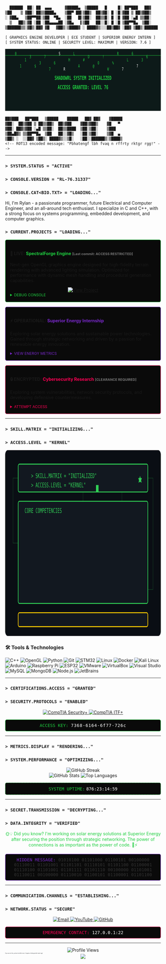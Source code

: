 ```
  ██████  ██░ ██  ▄▄▄      ▓█████▄  ▒█████   █     █░ ██▀███   ██▓   
▒██    ▒ ▓██░ ██▒▒████▄    ▒██▀ ██▌▒██▒  ██▒▓█░ █ ░█░▓██ ▒ ██▒▓██▒   
░ ▓██▄   ▒██▀▀██░▒██  ▀█▄  ░██   █▌▒██░  ██▒▒█░ █ ░█ ▓██ ░▄█ ▒▒██░     
  ▒   ██▒░▓█ ░██ ░██▄▄▄▄██ ░▓█▄   ▌▒██   ██░░█░ █ ░█ ▒██▀▀█▄  ▒██░     
▒██████▒▒░▓█▒░██▓ ▓█   ▓██▒░▒████▓ ░ ████▓▒░░░██▒██▓ ░██▓ ▒██▒░██████
                                                                                      
[ GRAPHICS ENGINE DEVELOPER | ECE STUDENT | SUPERIOR ENERGY INTERN ]
[ SYSTEM STATUS: ONLINE | SECURITY LEVEL: MAXIMUM | VERSION: 7.6 ]
```
<p align="center">
  <a href="https://raw.githubusercontent.com/ShadowRL76/ShadowRL76/refs/heads/main/profile.svg">
    <img src="https://raw.githubusercontent.com/ShadowRL76/ShadowRL76/refs/heads/main/profile.svg" alt="Skills Matrix" width="900" height="200">
  </a>
</p>

```
██▓███   ██▀███   ▒█████    █████   ██▓ ██▓    ▓█████ 
▓██░  ██▒▓██ ▒ ██▒▒██▒  ██▒▓██    ▓██▒▓██▒    ▓█   ▀ 
▓██░ ██▓▒▓██ ░▄█ ▒▒██░  ██▒▒████  ▒██░▒██░    ▒███   
▒██▄█▓▒ ▒▒██▀▀█▄  ▒██   ██░░▓█▒   ░██░▒██░    ▒▓█  ▄ 
▒██▒ ░  ░░██▓ ▒██▒░ ████▓▒░░▒█░   ░██░░██████▒░▒████▒
<!-- ROT13 encoded message: "Pbhatengf lbh fvaq n rffrty rktgr rgg!" -->

```


---
### `> SYSTEM.STATUS = "ACTIVE"`
### `> CONSOLE.VERSION = "RL-76.31337"`
### `> CONSOLE.CAT<BIO.TXT> = "LOADING..."`
Hi, I'm Rylan - a passionate programmer, future Electrical and Computer Engineer, and an all-around tech enthusiast. I specialize in C and C++, with a strong focus on systems programming, embedded development, and computer graphics.
### `> CURRENT.PROJECTS = "LOADING..."`

<div style="background-color: #0a0a0a; border: 1px solid #1fce40; border-radius: 5px; padding: 15px; margin-bottom: 15px;">
  <h4>🔴 LIVE: <span style="color: #1fce40;">SpectralForge Engine</span> <span style="font-size: 11px; color: #777">[Last commit: ACCESS RESTRICTED]</span></h4>
  <p>Next-gen OpenGL graphics engine designed for high-fidelity terrain rendering with advanced lighting simulation. Optimized for performance with dynamic mesh handling and procedural generation capabilities.</p>
  <div align="center">
    <a href="https://github.com/ShadowRL76/SpectralForge">
      <img src="https://img.shields.io/badge/VIEW_PROJECT-1fce40?style=for-the-badge&logo=github&logoColor=black" alt="View Project" />
    </a>
  </div>
  <details>
    <summary style="cursor: pointer; color: #1fce40; font-size: 12px;">DEBUG CONSOLE</summary>
    <pre style="background-color: #000; color: #1fce40; padding: 10px; border-radius: 5px; font-size: 12px;">
$ ./SpectralForge --debug
> Initializing render pipeline...
> Loading shader modules...
> Configuring vertex arrays...
> Optimizing memory allocation...
> WARNING: Memory leak detected in terrain_gen.cpp (line 347)
> ERROR: Access violation at 0x7FF8A3C41E76
> ...
> ...
> Simulation terminated unexpectedly.
$ _
    </pre>
  </details>
</div>

<div style="background-color: #0a0a0a; border: 1px solid #7928ca; border-radius: 5px; padding: 15px; margin-bottom: 15px;">
  <h4>⚡ OPERATIONAL: <span style="color: #7928ca;">Superior Energy Internship</span></h4>
  <p>Exploring solar energy solutions and sustainable power technologies. Gained through strategic networking and driven by a passion for renewable energy innovation.</p>
  
  <details>
    <summary style="cursor: pointer; color: #7928ca; font-size: 12px;">VIEW ENERGY METRICS</summary>
    <div style="background-color: #000; padding: 10px; border-radius: 5px; font-size: 12px;">
      <div style="display: flex; justify-content: space-between; margin-bottom: 5px;">
        <span style="color: #7928ca;">SOLAR EFFICIENCY:</span>
        <span style="color: #fff;">■■■■■■■■□□ 78%</span>
      </div>
      <div style="display: flex; justify-content: space-between; margin-bottom: 5px;">
        <span style="color: #7928ca;">CARBON OFFSET:</span>
        <span style="color: #fff;">■■■■■■■□□□ 72%</span>
      </div>
      <div style="display: flex; justify-content: space-between;">
        <span style="color: #7928ca;">SYSTEM UPTIME:</span>
        <span style="color: #fff;">■■■■■■■■■□ 94%</span>
      </div>
    </div>
  </details>
</div>

<div style="background-color: #0a0a0a; border: 1px solid #ff0055; border-radius: 5px; padding: 15px;">
  <h4>🔒 ENCRYPTED: <span style="color: #ff0055;">Cybersecurity Research</span> <span style="font-size: 11px; color: #777">[CLEARANCE REQUIRED]</span></h4>
  <p>Exploring system vulnerabilities, network security protocols, and developing defensive countermeasures.</p>
  <details>
    <summary style="cursor: pointer; color: #ff0055; font-size: 12px;">ATTEMPT ACCESS</summary>
    <div style="background-color: #000; color: #ff0055; padding: 10px; border-radius: 5px; font-size: 12px; font-family: monospace;">
      $ sudo access --restricted-files<br>
      [sudo] password: ********<br>
      ACCESS DENIED: Unauthorized attempt logged.<br>
      IP: [REDACTED] has been flagged.<br>
      <span style="color: #fff;">Disconnecting in 3...2...1...</span>
    </div>
  </details>
</div>

---
### `> SKILL.MATRIX = "INITIALIZING..."`
### `> ACCESS.LEVEL = "KERNEL"`

<div align="center">
  <a href="https://raw.githubusercontent.com/ShadowRL76/ShadowRL76/refs/heads/main/skills-animation.svg">
    <img src="https://raw.githubusercontent.com/ShadowRL76/ShadowRL76/refs/heads/main/skills-animation.svg" alt="Skills Matrix" width="900" height="600">
  </a>
</div>

### 🛠️ Tools & Technologies
![C++](https://img.shields.io/badge/C%2B%2B-%2300599C.svg?style=for-the-badge&logo=c%2B%2B&logoColor=white)
![OpenGL](https://img.shields.io/badge/OpenGL-%23FFFFFF.svg?style=for-the-badge&logo=opengl)
![Python](https://img.shields.io/badge/Python-%233776AB.svg?style=for-the-badge&logo=python&logoColor=white)
![Git](https://img.shields.io/badge/Git-%23F05032.svg?style=for-the-badge&logo=git&logoColor=white)
![STM32](https://img.shields.io/badge/STM32-%230073B6.svg?style=for-the-badge&logo=stmicroelectronics)
![Linux](https://img.shields.io/badge/Linux-%23FCC624.svg?style=for-the-badge&logo=linux&logoColor=black)
![Docker](https://img.shields.io/badge/Docker-%230db7ed.svg?style=for-the-badge&logo=docker&logoColor=white)
![Kali Linux](https://img.shields.io/badge/Kali_Linux-%2333545D.svg?style=for-the-badge&logo=kali-linux&logoColor=white)
![Arduino](https://img.shields.io/badge/Arduino-%23007ACC.svg?style=for-the-badge&logo=arduino&logoColor=white)
![Raspberry Pi](https://img.shields.io/badge/Raspberry_Pi-%23A22846.svg?style=for-the-badge&logo=raspberry-pi&logoColor=white)
![ESP32](https://img.shields.io/badge/ESP32-%23006A85.svg?style=for-the-badge&logo=esp32&logoColor=white)
![VMware](https://img.shields.io/badge/VMware-%230F56A1.svg?style=for-the-badge&logo=vmware&logoColor=white)
![VirtualBox](https://img.shields.io/badge/VirtualBox-%233B5998.svg?style=for-the-badge&logo=virtualbox&logoColor=white)
![Visual Studio](https://img.shields.io/badge/Visual_Studio-%235C2D91.svg?style=for-the-badge&logo=visual-studio&logoColor=white)
![MySQL](https://img.shields.io/badge/MySQL-%234479A1.svg?style=for-the-badge&logo=mysql&logoColor=white)
![MongoDB](https://img.shields.io/badge/MongoDB-%2347A248.svg?style=for-the-badge&logo=mongodb&logoColor=white)
![Node.js](https://img.shields.io/badge/Node.js-%23339933.svg?style=for-the-badge&logo=node-dot-js&logoColor=white)
![JetBrains](https://img.shields.io/badge/JetBrains-%23000000.svg?style=for-the-badge&logo=jetbrains&logoColor=white)


<!-- Type "xyzzy" in your browser console for a surprise -->
---

### `> CERTIFICATIONS.ACCESS = "GRANTED"`
### `> SECURITY.PROTOCOLS = "ENABLED"`

<div align="center">
  <a href="https://www.comptia.org/certifications/security">
    <img src="https://img.shields.io/badge/CompTIA-Security%2B-brightgreen?style=for-the-badge&logo=comptia" alt="CompTIA Security+" />
  </a>
  <a href="https://www.comptia.org/certifications/it-fundamentals">
    <img src="https://img.shields.io/badge/CompTIA-ITF%2B-blue?style=for-the-badge&logo=comptia" alt="CompTIA ITF+" />
  </a>
</div>

<div style="background-color: #0a0a0a; border: 1px solid #1fce40; border-radius: 5px; padding: 10px; margin-top: 15px; text-align: center; font-family: monospace;">
  <span style="color: #1fce40;">ACCESS KEY:</span> <span id="access-key" style="color: #fff; letter-spacing: 1px;">7368-6164-6f77-726c</span>
</div>

---

### `> METRICS.DISPLAY = "RENDERING..."`
### `> SYSTEM.PERFORMANCE = "OPTIMIZING..."`

<div align="center">
  <img src="https://github-readme-streak-stats.herokuapp.com/?user=ShadowRL76&theme=chartreuse-dark&hide_border=true" alt="GitHub Streak" />
</div>

<div align="center">
  <img src="https://github-readme-stats.vercel.app/api?username=ShadowRL76&show_icons=true&theme=chartreuse-dark&hide_border=true&bg_color=0D1117" alt="GitHub Stats" width="49%" />
  <img src="https://github-readme-stats.vercel.app/api/top-langs/?username=ShadowRL76&layout=compact&theme=chartreuse-dark&hide_border=true&bg_color=0D1117" alt="Top Languages" width="49%" />
</div>

<div style="background-color: #0a0a0a; border: 1px dashed #1fce40; border-radius: 5px; padding: 10px; margin-top: 15px; text-align: center;">
  <span style="color: #1fce40; font-family: monospace;">SYSTEM UPTIME:</span> 
  <span id="uptime-counter" style="color: #fff; font-family: monospace;">
    876:23:14:59
  </span>
</div>

---

### `> SECRET.TRANSMISSION = "DECRYPTING..."`
### `> DATA.INTEGRITY = "VERIFIED"`

<div align="center">
  <p style="color: #1fce40;">🌞💡 Did you know? I'm working on solar energy solutions at Superior Energy after securing the position through strategic networking. The power of connections is as important as the power of code. 🤝⚡</p>
</div>

<div style="background-color: #0a0a0a; border: 1px solid #7928ca; border-radius: 5px; padding: 10px; margin-top: 15px; text-align: center; font-family: monospace; position: relative; overflow: hidden;">
  <span style="color: #7928ca;">HIDDEN MESSAGE:</span> 
  <span style="color: #333; user-select: none;">01010100 01101000 01100101 00100000 01110011 01101001 01101101 01110101 01101100 01100001 01110100 01101001 01101111 01101110 00100000 01101001 01110011 00100000 01110010 01100101 01100001 01101100</span>
  <!-- This would be visible when highlighted by the user: "The simulation is real" -->
</div>

---

### `> COMMUNICATION.CHANNELS = "ESTABLISHING..."`
### `> NETWORK.STATUS = "SECURE"`

<div align="center">
  <a href="mailto:rylankass@gmail.com">
    <img src="https://img.shields.io/badge/EMAIL-1fce40?style=for-the-badge&logo=gmail&logoColor=black" alt="Email" />
  </a>
  <a href="https://www.youtube.com/channel/UCetCzxQEy0gsbkWNrjp3VRA">
    <img src="https://img.shields.io/badge/YOUTUBE-FF0000?style=for-the-badge&logo=youtube&logoColor=white" alt="YouTube" />
  </a>
  <a href="https://github.com/ShadowRL76">
    <img src="https://img.shields.io/badge/GITHUB-181717?style=for-the-badge&logo=github&logoColor=white" alt="GitHub" />
  </a>
</div>

<div style="background-color: #0a0a0a; border: 1px solid #ff0055; border-radius: 5px; padding: 10px; margin-top: 15px; text-align: center; font-family: monospace;">
  <span style="color: #ff0055;">EMERGENCY CONTACT:</span> 
  <span style="color: #fff;" title="This isn't a real number, just part of the theme">127.0.0.1:22</span>
</div>

---

<div align="center">
  <img src="https://komarev.com/ghpvc/?username=ShadowRL76&color=1fce40&style=for-the-badge" alt="Profile Views" />
</div>

<!-- Konami code easter egg: Up, Up, Down, Down, Left, Right, Left, Right, B, A -->

<div style="font-size: 3px; color: #0D1117; user-select: none;">
  If you can see this, you have excellent vision. Congrats on finding another easter egg!
</div>

<div align="center">
  <img src="https://capsule-render.vercel.app/api?type=waving&color=1fce40&height=120&section=footer&text=END%20OF%20TRANSMISSION&fontSize=24&fontColor=FFFFFF&animation=fadeIn&fontAlignY=70" />
</div>

<!-- Looking at page source? You found the final easter egg! -->
